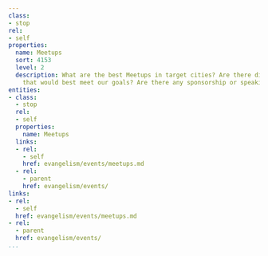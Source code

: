 ```yaml
---
class:
- stop
rel:
- self
properties:
  name: Meetups
  sort: 4153
  level: 2
  description: What are the best Meetups in target cities? Are there different formats
    that would best meet our goals? Are there any sponsorship or speaking opportunities?
entities:
- class:
  - stop
  rel:
  - self
  properties:
    name: Meetups
  links:
  - rel:
    - self
    href: evangelism/events/meetups.md
  - rel:
    - parent
    href: evangelism/events/
links:
- rel:
  - self
  href: evangelism/events/meetups.md
- rel:
  - parent
  href: evangelism/events/
...
```

